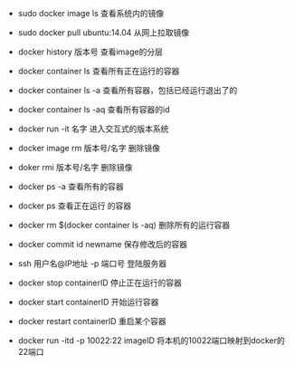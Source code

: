 - sudo docker image ls	查看系统内的镜像

- sudo docker pull ubuntu:14.04    从网上拉取镜像

- docker history 版本号    查看image的分层

- docker container ls    查看所有正在运行的容器

- docker container ls -a    查看所有容器，包括已经运行退出了的    

- docker container ls -aq    查看所有容器的id

- docker run -it 名字    进入交互式的版本系统

- docker image rm 版本号/名字    删除镜像

- doker rmi 版本号/名字    删除镜像

- docker ps -a    查看所有的容器

- docker ps    查看正在运行 的容器

- docker rm $(docker container ls -aq)    删除所有的运行容器

- docker commit id newname  保存修改后的容器

- ssh 用户名@IP地址 -p 端口号  登陆服务器

- docker stop containerID  停止正在运行的容器

- docker start containerID  开始运行容器

- docker restart containerID  重启某个容器

- docker run -itd -p 10022:22 imageID  将本机的10022端口映射到docker的22端口

  